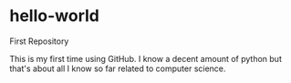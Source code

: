 # hello-world
First Repository

This is my first time using GitHub. I know a decent amount of python but that's about all I know so far related to computer science.
